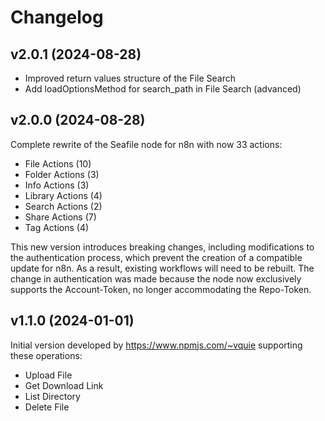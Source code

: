 # Changelog

## v2.0.1 (2024-08-28)

- Improved return values structure of the File Search
- Add loadOptionsMethod for search_path in File Search (advanced)

## v2.0.0 (2024-08-28)

Complete rewrite of the Seafile node for n8n with now 33 actions:

- File Actions (10)
- Folder Actions (3)
- Info Actions (3)
- Library Actions (4)
- Search Actions (2)
- Share Actions (7)
- Tag Actions (4)

This new version introduces breaking changes, including modifications to the authentication process, which prevent the creation of a compatible update for n8n. As a result, existing workflows will need to be rebuilt. The change in authentication was made because the node now exclusively supports the Account-Token, no longer accommodating the Repo-Token.

## v1.1.0 (2024-01-01)

Initial version developed by https://www.npmjs.com/~vquie supporting these operations:

- Upload File
- Get Download Link
- List Directory
- Delete File

